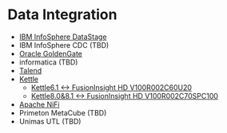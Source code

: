 <!-- ex_nonav -->

# Data Integration

* [IBM InfoSphere DataStage](Using_IBM_InfoSphere_DataStage_with_FusionInsight.md)
* IBM InfoSphere CDC (TBD)
* [Oracle GoldenGate](Using_Oracle_GoldenGate_with_FusionInsight.md)
* informatica (TBD)
* [Talend](Using_Talend_with_FusionInsight.md)
* [Kettle](Using_Kettle_with_FusionInsight.md)
  - [Kettle6.1 <-> FusionInsight HD V100R002C60U20](Using_Kettle_6.1_with_FusionInsight_HD_C60U10.md)
  - [Kettle8.0&8.1 <-> FusionInsight HD V100R002C70SPC100](Using_Kettle_8.0&8.1_with_FusionInsight_HD_C80SPC200.md)
* [Apache NiFi](Using_Nifi_1.7.1_with_FusionInsight_HD_C80spc200.md)
* Primeton MetaCube (TBD)
* Unimas UTL (TBD)
